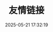 ---
title: 友情链接
date: 2025-05-21 17:32:19
type: "link"
top_img: false
aside: true
comments: true
---